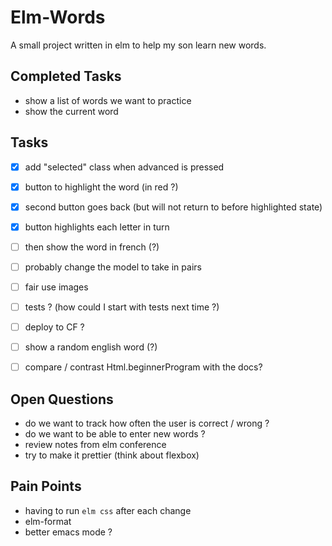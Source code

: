 Elm-Words
=========

A small project written in elm to help my son learn new words.


Completed Tasks
---------------
* show a list of words we want to practice
* show the current word


Tasks
-----
* [x] add "selected" class when advanced is pressed
* [x] button to highlight the word (in red ?)
* [x] second button goes back (but will not return to before highlighted state)
* [x] button highlights each letter in turn
* [ ] then show the word in french (?)
* [ ] probably change the model to take in pairs
* [ ] fair use images
* [ ] tests ? (how could I start with tests next time ?)
* [ ] deploy to CF ?
* [ ] show a random english word (?)
* [ ] compare / contrast Html.beginnerProgram with the docs?


Open Questions
--------------
* do we want to track how often the user is correct / wrong ?
* do we want to be able to enter new words ?
* review notes from elm conference
* try to make it prettier (think about flexbox)


Pain Points
-----------
* having to run `elm css` after each change
* elm-format
* better emacs mode ?
